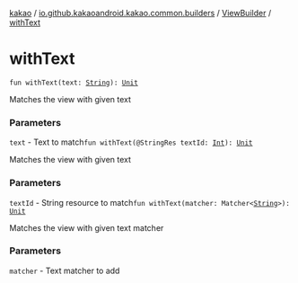 [kakao](../../index.md) / [io.github.kakaoandroid.kakao.common.builders](../index.md) / [ViewBuilder](index.md) / [withText](./with-text.md)

# withText

`fun withText(text: `[`String`](https://kotlinlang.org/api/latest/jvm/stdlib/kotlin/-string/index.html)`): `[`Unit`](https://kotlinlang.org/api/latest/jvm/stdlib/kotlin/-unit/index.html)

Matches the view with given text

### Parameters

`text` - Text to match`fun withText(@StringRes textId: `[`Int`](https://kotlinlang.org/api/latest/jvm/stdlib/kotlin/-int/index.html)`): `[`Unit`](https://kotlinlang.org/api/latest/jvm/stdlib/kotlin/-unit/index.html)

Matches the view with given text

### Parameters

`textId` - String resource to match`fun withText(matcher: Matcher<`[`String`](https://kotlinlang.org/api/latest/jvm/stdlib/kotlin/-string/index.html)`>): `[`Unit`](https://kotlinlang.org/api/latest/jvm/stdlib/kotlin/-unit/index.html)

Matches the view with given text matcher

### Parameters

`matcher` - Text matcher to add